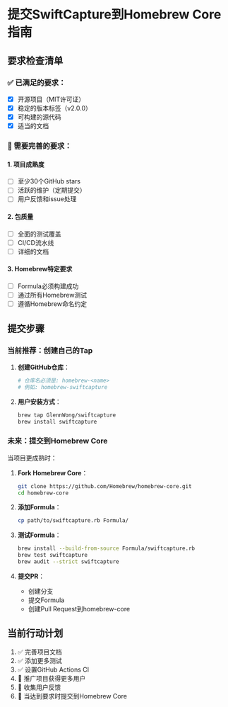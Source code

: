 # 提交SwiftCapture到Homebrew Core指南

## 要求检查清单

### ✅ 已满足的要求：
- [x] 开源项目（MIT许可证）
- [x] 稳定的版本标签（v2.0.0）
- [x] 可构建的源代码
- [x] 适当的文档

### 🔄 需要完善的要求：

#### 1. 项目成熟度
- [ ] 至少30个GitHub stars
- [ ] 活跃的维护（定期提交）
- [ ] 用户反馈和issue处理

#### 2. 包质量
- [ ] 全面的测试覆盖
- [ ] CI/CD流水线
- [ ] 详细的文档

#### 3. Homebrew特定要求
- [ ] Formula必须构建成功
- [ ] 通过所有Homebrew测试
- [ ] 遵循Homebrew命名约定

## 提交步骤

### 当前推荐：创建自己的Tap

1. **创建GitHub仓库**：
   ```bash
   # 仓库名必须是: homebrew-<name>
   # 例如: homebrew-swiftcapture
   ```

2. **用户安装方式**：
   ```bash
   brew tap GlennWong/swiftcapture
   brew install swiftcapture
   ```

### 未来：提交到Homebrew Core

当项目更成熟时：

1. **Fork Homebrew Core**：
   ```bash
   git clone https://github.com/Homebrew/homebrew-core.git
   cd homebrew-core
   ```

2. **添加Formula**：
   ```bash
   cp path/to/swiftcapture.rb Formula/
   ```

3. **测试Formula**：
   ```bash
   brew install --build-from-source Formula/swiftcapture.rb
   brew test swiftcapture
   brew audit --strict swiftcapture
   ```

4. **提交PR**：
   - 创建分支
   - 提交Formula
   - 创建Pull Request到homebrew-core

## 当前行动计划

1. ✅ 完善项目文档
2. ✅ 添加更多测试
3. ✅ 设置GitHub Actions CI
4. 🔄 推广项目获得更多用户
5. 🔄 收集用户反馈
6. 🔄 当达到要求时提交到Homebrew Core
